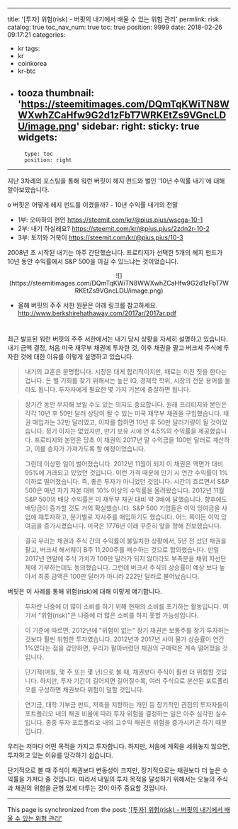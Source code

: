 
---
title: '[투자]  위험(risk) - 버핏의 내기에서 배울 수 있는 위험 관리'
permlink: risk
catalog: true
toc_nav_num: true
toc: true
position: 9999
date: 2018-02-26 09:17:21
categories:
- kr
tags:
- kr
- coinkorea
- kr-btc
- tooza
thumbnail: 'https://steemitimages.com/DQmTqKWiTN8WWXwhZCaHfw9G2d1zFbT7WRKEtZs9VGncLDU/image.png'
sidebar:
    right:
        sticky: true
widgets:
    -
        type: toc
        position: right
---


지난 3차례의 포스팅을 통해 워런 버핏이 헤지 펀드와 벌인 '10년 수익률 내기'에 대해 알아보았습니다.  

o 버핏은 어떻게 헤지 펀드를 이겼을까? - 10년 수익률 내기의 전말

- 1부: 오마하의 현인
https://steemit.com/kr/@pius.pius/wscga-10-1
- 2부: 내기 하실래요?
https://steemit.com/kr/@pius.pius/2zdn2r-10-2
- 3부: 토끼와 거북이
https://steemit.com/kr/@pius.pius/10-3


2008년 초 시작된 내기는 아주 간단했습니다.  프로티지가 선택한 5개의 헤지 펀드가 10년 동안 수익률에서 S&P 500을 이길 수 있느냐는 것이었습니다.

<center>
![](https://steemitimages.com/DQmTqKWiTN8WWXwhZCaHfw9G2d1zFbT7WRKEtZs9VGncLDU/image.png)
</center>

- 올해 버핏의 주주 서한 원문은 아래 링크를 참고하세요.
http://www.berkshirehathaway.com/2017ar/2017ar.pdf 

#
#
최근 발표된 워런 버핏의 주주 서한에서는 내기 당시 상황을 자세히 설명하고 있습니다.  내기 금액 결정, 처음 미국
 재무부 채권에 투자한 것, 이후 채권을 팔고 버크셔 주식에 투자한 것에 대한 이유를 이렇게 설명하고 있습니다.

>내기의 교훈은 분명합니다.  시장은 대게 합리적이지만, 때로는 미친 짓을 한다는 겁니다.  돈 벌 기회를 찾기 위해서는 높은 IQ, 경제학 학위, 시장의 전문 용어를 몰라도 됩니다. 투자자에게 필요한  몇 가지 기본에 충실하면 됩니다.

>장기간 동안 무지해 보일 수도 있는 의지도 중요합니다.  원래 프리티지와 본인은 각각 10년 후  50만 달러 상당이 될 수 있는 미국 재무부 채권을 구입했습니다.  채권 매입가는 32만 달러였고, 이자를 합하면 10년 후 50만 달러가량이 될 것이었습니다.  정기 이자는 없었지만, 만기 보유 시에 연 4.5%의 수익률을 제공했습니다.  프로티지와 본인은 당초 이 채권의 2017년 말 수익금을 100만 달러로 계산하고, 이를 승자가 가져가도록 할 예정이었습니다.

>그런데 이상한 일이 벌어졌습니다. 2012년 11월이 되지 이 채권은 액면가 대비 95%에 거래되고 있었던 것입니다.  이런 가격 때문에 만기 시 연간 수익률이 1% 이하로 떨어졌습니다. 즉, 좋은 투자가 아니었던 것입니다.  시간이 흐르면서 S&P 500은 매년 자기 자본 대비 10% 이상의 수익률을 올려왔습니다.  2012년 11월 S&P 500의 배당 수익률은 미 재무부 채권 대비 약 3배에 달했습니다.  향후에도 배당금이 증가할 것도 거의 확실했습니다.  S&P 500 기업들은 이익 잉여금을 사업에 재투자하고, 분기별로 자사주를 매입하기도 했습니다.  어느 쪽이든 이익 잉여금을 증가시켰습니다.  미국은 1776년 이래 꾸준히 앞을 향해 진보했습니다.

>결국 우리는 채권과 주식 간의 수익률이 불일치한 상황에서, 5년 전 샀던 채권을 팔고, 버크셔 해서웨이 B주 11,200주를 매수하는 것으로 합의했습니다.  만일 2017년 연말에 주식 가치가 100만 달러가 되지 않더라도 부족분을 채워 자선단체에 기부하는데도 동의했습니다.  그런데 버크셔 주식의 상승률이 예상 보다 높아서 최종 금액은 100만 달러가 아니라 222만 달러로 불어났습니다.

버핏은 이 사례를 통해 위험(risk)에 대해 이렇게 얘기합니다.

>투자란 나중에 더 많이 소비를 하기 위해 현재의 소비를 포기하는 활동입니다.  여기서 "위험(risk)"은 나중에 더 많은 소비를 하지 못할 가능성입니다.  

>이 기준에 따르면, 2012년에 "위험이 없는" 장기 채권은 보통주를 장기 투자하는 것보다 훨씬 위험한 투자였습니다.  2012년과 2017년 사이 물가 상승률이 연간 1%였다는 점을 감안하면, 우리가 팔아버렸던 채권의 구매력은 계속 떨어졌을 것입니다. 

>단기적(며칠, 몇 주 또는 몇 년)으로 볼 때, 채권보다 주식이 훨씬 더 위험할 것입니다. 하지만, 투자 기간이 길어지면 길어질수록, 여러 주식으로 분산된 포트폴리오를 구성하면 채권보다 위험이 덜할 것입니다. 

>연기금, 대학 기부금 펀드, 저축을 지향하는 개인 등 장기적인 관점의 투자자들이 포트폴리오 내의 채권 비율에 따라 투자 위험을 결정하는 일은 아주 심각한 실수입니다. 종종 투자 포트폴리오 내의 고수익 채권은 위험을 증가시키곤 하기 때문입니다.

우리는 저마다 어떤 목적을 가지고 투자합니다.  하지만, 처음에 계획을 세워놓지 않으면, 투자하고 있는 이유를 망각하기 쉽습니다.  

단기적으로 볼 때 주식이 채권보다 변동성이 크지만, 장기적으로는 채권보다 더 높은 수익률을 가져다 줄 것입니다.  따라서 내일의 투자 목적을 달성하기 위해서는 오늘의 주식과 채권의 위험을 균형 있게 다루는 것이 아주 중요할 것입니다.

- - -

This page is synchronized from the post: ['[투자]  위험(risk) - 버핏의 내기에서 배울 수 있는 위험 관리'](https://steemit.com/@pius.pius/risk)
